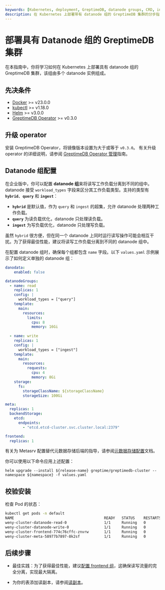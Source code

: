```yaml
---
keywords: [Kubernetes, deployment, GreptimeDB, datanode groups, CRD, installation, verification]
description: 在 Kubernetes 上部署带有 datanode 组的 GreptimeDB 集群的分步指南，包括先决条件、配置、安装和验证。
---
```


# 部署具有 Datanode 组的 GreptimeDB 集群

在本指南中，你将学习如何在 Kubernetes 上部署具有 datanode 组的 GreptimeDB 集群，该组由多个 datanode 实例组成。

## 先决条件

- [Docker](https://docs.docker.com/get-started/get-docker/) >= v23.0.0
- [kubectl](https://kubernetes.io/docs/tasks/tools/install-kubectl/) >= v1.18.0
- [Helm](https://helm.sh/docs/intro/install/) >= v3.0.0
- [GreptimeDB Operator](https://github.com/GrepTimeTeam/greptimedb-operator) >= v0.3.0

## 升级 operator

安装 GreptimeDB Operator，将镜像版本设置为大于或等于 `v0.3.0`。
有关升级 operator 的详细说明，请参阅 [GreptimeDB Operator 管理](/user-guide/deployments-administration/deploy-on-kubernetes/greptimedb-operator-management.md#升级)指南。

## Datanode 组配置

在企业版中，你可以配置 **datanode 组**来将读写工作负载分离到不同的组中。
datanode 接受 `workload_types` 字段来区分其工作负载类型。支持的类型有 **`hybrid`**、**`query`** 和 **`ingest`**：

* **`hybrid`** 是默认值，作为 `query` 和 `ingest` 的超集，允许 datanode 处理两种工作负载。
* **`query`** 为读负载优化，datanode 只处理读负载。
* **`ingest`** 为写负载优化，datanode 只处理写负载。

虽然 `hybrid` 很方便，但在同一个 datanode 上同时运行读写操作可能会相互干扰。为了获得最佳性能，建议将读写工作负载分离到不同的 datanode 组中。

在配置 datanode 组时，确保每个组都包含 `name` 字段。以下 `values.yaml` 示例展示了如何定义单独的 datanode 组：

```yaml
danodata:
    enabled: false

datanodeGroups:
  - name: read
    replicas: 1
    config: |
      workload_types = ["query"]
    template:
      main:
        resources:
          limits:
            cpu: 8
            memory: 16Gi
    
  - name: write
    replicas: 1
    config: |
      workload_types = ["ingest"]
    template:
      main:
        resources:
          requests:
            cpu: 4
            memory: 8Gi
    storage:
      fs:
        storageClassName: ${storageClassName}
        storageSize: 100Gi

meta:
  replicas: 1
  backendStorage:
    etcd:
      endpoints:
        - "etcd.etcd-cluster.svc.cluster.local:2379"

frontend:
  replicas: 1
```

有关为 Metasrv 配置替代元数据存储后端的指导，请参阅[元数据存储配置](/user-guide/deployments-administration/manage-metadata/configuration.md)文档。

你可以使用以下命令应用上述配置：
```
helm upgrade --install ${release-name} greptime/greptimedb-cluster --namespace ${namespace} -f values.yaml
```

## 校验安装

检查 Pod 的状态：

```bash
kubectl get pods -n default
NAME                                         READY   STATUS    RESTARTS   AGE
weny-cluster-datanode-read-0                 1/1     Running   0          30s
weny-cluster-datanode-write-0                1/1     Running   0          30s
weny-cluster-frontend-774c76cffc-znvrw       1/1     Running   0          30s
weny-cluster-meta-58977b7897-8k2sf           1/1     Running   0          90s
```

## 后续步骤

- 最佳实践：为了获得最佳性能，建议[配置 frontend 组](/user-guide/deployments-administration/deploy-on-kubernetes/configure-frontend-groups.md)，这确保读写流量的完全分离，实现最大隔离。

- 为你的表添加读副本，请参阅[读副本](/enterprise/read-replica.md)。
